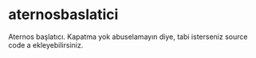 # aternosbaslatici
Aternos başlatıcı. Kapatma yok abuselamayın diye, tabi isterseniz source code a ekleyebilirsiniz.
